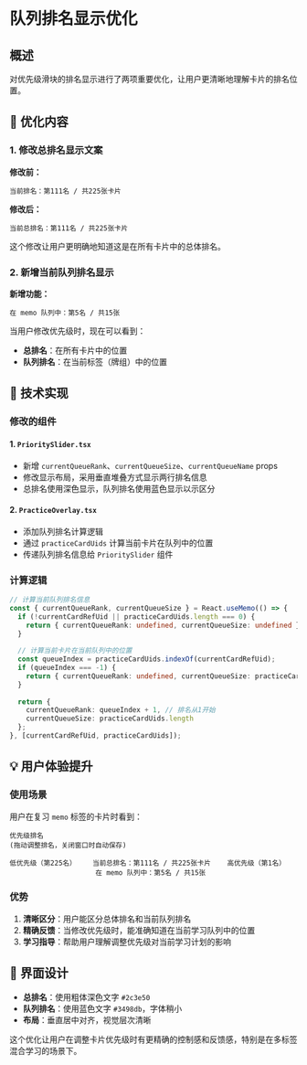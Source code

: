 # 队列排名显示优化

## 概述

对优先级滑块的排名显示进行了两项重要优化，让用户更清晰地理解卡片的排名位置。

## 🎯 优化内容

### 1. 修改总排名显示文案

**修改前：**
```
当前排名：第111名 / 共225张卡片
```

**修改后：**
```
当前总排名：第111名 / 共225张卡片
```

这个修改让用户更明确地知道这是在所有卡片中的总体排名。

### 2. 新增当前队列排名显示

**新增功能：**
```
在 memo 队列中：第5名 / 共15张
```

当用户修改优先级时，现在可以看到：
- **总排名**：在所有卡片中的位置
- **队列排名**：在当前标签（牌组）中的位置

## 🔧 技术实现

### 修改的组件

#### 1. `PrioritySlider.tsx`
- 新增 `currentQueueRank`、`currentQueueSize`、`currentQueueName` props
- 修改显示布局，采用垂直堆叠方式显示两行排名信息
- 总排名使用深色显示，队列排名使用蓝色显示以示区分

#### 2. `PracticeOverlay.tsx`
- 添加队列排名计算逻辑
- 通过 `practiceCardUids` 计算当前卡片在队列中的位置
- 传递队列排名信息给 `PrioritySlider` 组件

### 计算逻辑

```typescript
// 计算当前队列排名信息
const { currentQueueRank, currentQueueSize } = React.useMemo(() => {
  if (!currentCardRefUid || practiceCardUids.length === 0) {
    return { currentQueueRank: undefined, currentQueueSize: undefined };
  }
  
  // 计算当前卡片在当前队列中的位置
  const queueIndex = practiceCardUids.indexOf(currentCardRefUid);
  if (queueIndex === -1) {
    return { currentQueueRank: undefined, currentQueueSize: practiceCardUids.length };
  }
  
  return {
    currentQueueRank: queueIndex + 1, // 排名从1开始
    currentQueueSize: practiceCardUids.length
  };
}, [currentCardRefUid, practiceCardUids]);
```

## 💡 用户体验提升

### 使用场景

用户在复习 `memo` 标签的卡片时看到：

```
优先级排名
(拖动调整排名，关闭窗口时自动保存)

低优先级（第225名）    当前总排名：第111名 / 共225张卡片    高优先级（第1名）
                     在 memo 队列中：第5名 / 共15张
```

### 优势

1. **清晰区分**：用户能区分总体排名和当前队列排名
2. **精确反馈**：当修改优先级时，能准确知道在当前学习队列中的位置
3. **学习指导**：帮助用户理解调整优先级对当前学习计划的影响

## 🎨 界面设计

- **总排名**：使用粗体深色文字 `#2c3e50`
- **队列排名**：使用蓝色文字 `#3498db`，字体稍小
- **布局**：垂直居中对齐，视觉层次清晰

这个优化让用户在调整卡片优先级时有更精确的控制感和反馈感，特别是在多标签混合学习的场景下。 
